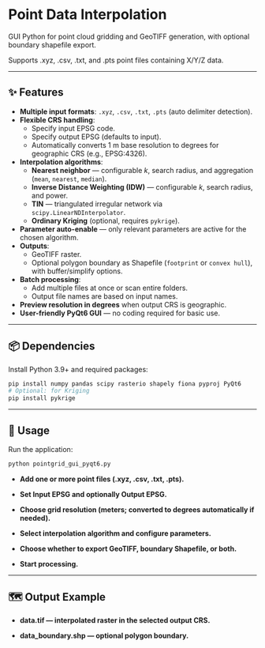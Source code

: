 # Point Data Interpolation
GUI Python for point cloud gridding and GeoTIFF generation, with optional boundary shapefile export.

Supports .xyz, .csv, .txt, and .pts point files containing X/Y/Z data.

---

## ✨ Features

- **Multiple input formats**: `.xyz`, `.csv`, `.txt`, `.pts` (auto delimiter detection).
- **Flexible CRS handling**:
  - Specify input EPSG code.
  - Specify output EPSG (defaults to input).
  - Automatically converts 1 m base resolution to degrees for geographic CRS (e.g., EPSG:4326).
- **Interpolation algorithms**:
  - **Nearest neighbor** — configurable *k*, search radius, and aggregation (`mean`, `nearest`, `median`).
  - **Inverse Distance Weighting (IDW)** — configurable *k*, search radius, and power.
  - **TIN** — triangulated irregular network via `scipy.LinearNDInterpolator`.
  - **Ordinary Kriging** (optional, requires `pykrige`).
- **Parameter auto-enable** — only relevant parameters are active for the chosen algorithm.
- **Outputs**:
  - GeoTIFF raster.
  - Optional polygon boundary as Shapefile (`footprint` or `convex hull`), with buffer/simplify options.
- **Batch processing**:
  - Add multiple files at once or scan entire folders.
  - Output file names are based on input names.
- **Preview resolution in degrees** when output CRS is geographic.
- **User-friendly PyQt6 GUI** — no coding required for basic use.

---

## 📦 Dependencies

Install Python 3.9+ and required packages:

```bash
pip install numpy pandas scipy rasterio shapely fiona pyproj PyQt6
# Optional: for Kriging
pip install pykrige
```

---

## 🚀 Usage

Run the application:
```bash
python pointgrid_gui_pyqt6.py
```
- **Add one or more point files (.xyz, .csv, .txt, .pts).**

- **Set Input EPSG and optionally Output EPSG.**

- **Choose grid resolution (meters; converted to degrees automatically if needed).**

- **Select interpolation algorithm and configure parameters.**

- **Choose whether to export GeoTIFF, boundary Shapefile, or both.**

- **Start processing.**

---

## 🗺 Output Example

- **data.tif — interpolated raster in the selected output CRS.**

- **data_boundary.shp — optional polygon boundary.**
